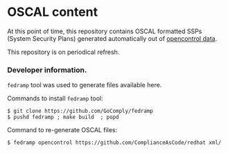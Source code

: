 # OSCAL content

At this point of time, this repository contains OSCAL formatted SSPs (System Security Plans) generated
automatically out of [opencontrol data](https://github.com/ComplianceAsCode/redhat).

This repository is on periodical refresh.

### Developer information.

`fedramp` tool was used to generate files available here.

Commands to install `fedramp` tool:

    $ git clone https://github.com/GoComply/fedramp
    $ pushd fedramp ; make build  ; popd

Command to re-generate OSCAL files:

    $ fedramp opencontrol https://github.com/ComplianceAsCode/redhat xml/
